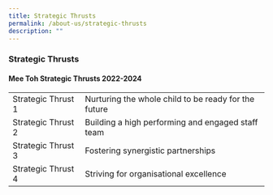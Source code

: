 ```yaml
---
title: Strategic Thrusts
permalink: /about-us/strategic-thrusts
description: ""
---
```

### Strategic Thrusts

#### Mee Toh Strategic Thrusts 2022-2024

|  	|  	|
|---	|---	|
| Strategic Thrust 1 	| Nurturing the whole child to be ready for the future 	|
| Strategic Thrust 2 	| Building a high performing and engaged staff team 	|
| Strategic Thrust 3 	| Fostering synergistic partnerships 	|
| Strategic Thrust 4 	| Striving for organisational excellence 	|